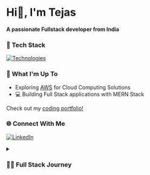 
 Hi👋, I'm Tejas
========================================================================================================================================
**A passionate Fullstack developer from India**

### 🎨 Tech Stack

[![Technologies](https://skillicons.dev/icons?i=html,css,js,tailwindcss,react,git,nodejs,express,mongodb,mysql)](https://skillicons.dev)

### 🚀 What I'm Up To

-  Exploring [AWS](https://aws.amazon.com/) for Cloud Computing Solutions
- 💻 Building Full Stack applications with MERN Stack

Check out my [coding portfolio!](https://tejas-three.vercel.app/)

### 🌐 Connect With Me

 [![LinkedIn](https://img.shields.io/badge/LinkedIn-%230077B5.svg?logo=linkedin&logoColor=white)](https://www.linkedin.com/in/tejas-banait/)
 
<details>
 <summary><h3>👨‍💻 Full Stack Journey</h3></summary>
   As a Full Stack Developer, my journey has been about learning and growing. I completed my Master of Computer Applications in 2023, which gave me a strong foundation. Since then, I've been working on projects using different technologies, and each one has helped me improve my skills.

Building software is not just about writing code for me—it's about solving real problems and turning ideas into something useful. The challenges along the way motivate me to keep going and learn more.

This is just the start, and I'm excited to keep learning, taking on new challenges, and making a real impact with technology.
</details>


